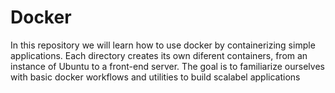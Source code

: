 # Docker
In this repository we will learn how to use docker by containerizing simple applications. Each directory creates its own diferent containers, from an instance of Ubuntu to a front-end server.  The goal is to familiarize ourselves with basic docker workflows and utilities to build scalabel applications
